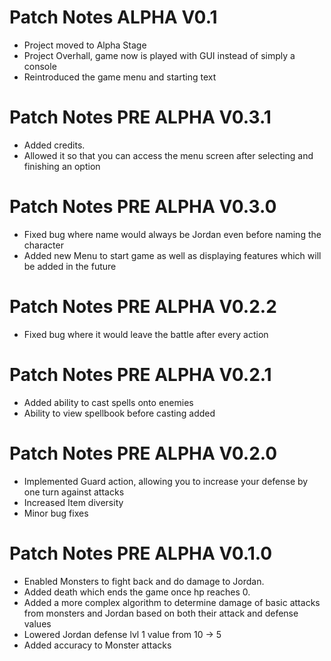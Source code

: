 # Patch Notes ALPHA V0.1
- Project moved to Alpha Stage
- Project Overhall, game now is played with GUI instead of simply a console
- Reintroduced the game menu and starting text

# Patch Notes PRE ALPHA V0.3.1
- Added credits.
- Allowed it so that you can access the menu screen after selecting and finishing an option

# Patch Notes PRE ALPHA V0.3.0
- Fixed bug where name would always be Jordan even before naming the character
- Added new Menu to start game as well as displaying features which will be added in the future

# Patch Notes PRE ALPHA V0.2.2
- Fixed bug where it would leave the battle after every action

# Patch Notes PRE ALPHA V0.2.1
- Added ability to cast spells onto enemies
- Ability to view spellbook before casting added

# Patch Notes PRE ALPHA V0.2.0
- Implemented Guard action, allowing you to increase your defense by one turn against attacks
- Increased Item diversity
- Minor bug fixes

# Patch Notes PRE ALPHA V0.1.0
- Enabled Monsters to fight back and do damage to Jordan.
- Added death which ends the game once hp reaches 0.
- Added a more complex algorithm to determine damage of basic attacks from monsters and Jordan based on both their attack and defense values
- Lowered Jordan defense lvl 1 value from 10 -> 5
- Added accuracy to Monster attacks

